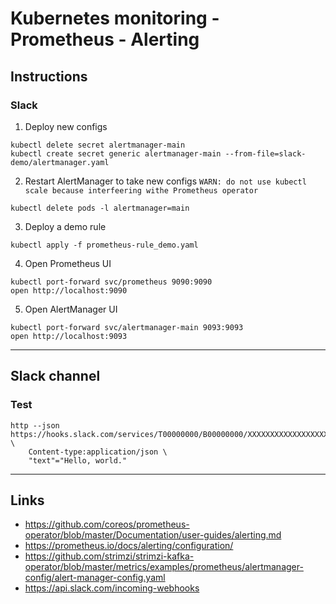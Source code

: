 # Kubernetes monitoring - Prometheus - Alerting

## Instructions

### Slack

1. Deploy new configs
  ```
  kubectl delete secret alertmanager-main
  kubectl create secret generic alertmanager-main --from-file=slack-demo/alertmanager.yaml
  ```

2. Restart AlertManager to take new configs
  `WARN: do not use kubectl scale because interfeering withe Prometheus operator`
  ```
  kubectl delete pods -l alertmanager=main
  ```

3. Deploy a demo rule
  ```
  kubectl apply -f prometheus-rule_demo.yaml
  ```

4. Open Prometheus UI
  ```
  kubectl port-forward svc/prometheus 9090:9090
  open http://localhost:9090
  ```

5. Open AlertManager UI
  ```
  kubectl port-forward svc/alertmanager-main 9093:9093
  open http://localhost:9093
  ```

---

## Slack channel

### Test

```
http --json https://hooks.slack.com/services/T00000000/B00000000/XXXXXXXXXXXXXXXXXXXXXXXX \
	Content-type:application/json \
	"text"="Hello, world."
```

---

## Links
* https://github.com/coreos/prometheus-operator/blob/master/Documentation/user-guides/alerting.md
* https://prometheus.io/docs/alerting/configuration/
* https://github.com/strimzi/strimzi-kafka-operator/blob/master/metrics/examples/prometheus/alertmanager-config/alert-manager-config.yaml
* https://api.slack.com/incoming-webhooks
